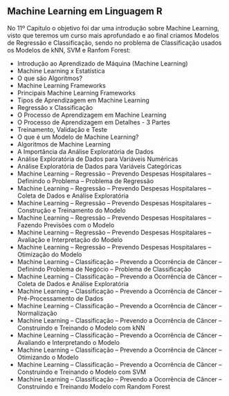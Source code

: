 ## Machine Learning em Linguagem R

No 11º Capítulo o objetivo foi dar uma introdução sobre Machine Learning, visto que teremos um curso mais aprofundado e ao final criamos Modelos de Regressão e Classificação, sendo no problema de Classificação usados os Modelos de kNN, SVM e Ranfom Forest:

<ul>
  <li>Introdução ao Aprendizado de Máquina (Machine Learning)</li>
  <li>Machine Learning x Estatística</li>
  <li>O que são Algoritmos?</li>
  <li>Machine Learning Frameworks</li>
  <li>Principais Machine Learning Frameworks</li>
  <li>Tipos de Aprendizagem em Machine Learning</li>
  <li>Regressão x Classificação</li>
  <li>O Processo de Aprendizagem em Machine Learning</li>
  <li>O Processo de Aprendizagem em Detalhes - 3 Partes</li>
  <li>Treinamento, Validação e Teste</li>
  <li>O que é um Modelo de Machine Learning?</li>
  <li>Algoritmos de Machine Learning</li>
  <li>A Importância da Análise Exploratória de Dados</li>
  <li>Análise Exploratória de Dados para Variáveis Numéricas</li>
  <li>Análise Exploratória de Dados para Variáveis Categóricas</li>
  <li>Machine Learning – Regressão – Prevendo Despesas Hospitalares – Definindo o Problema – Problema de Regressão</li>
  <li>Machine Learning – Regressão – Prevendo Despesas Hospitalares – Coleta de Dados e Análise Exploratória</li>
  <li>Machine Learning – Regressão – Prevendo Despesas Hospitalares – Construção e Treinamento do Modelo</li>
  <li>Machine Learning – Regressão – Prevendo Despesas Hospitalares – Fazendo Previsões com o Modelo</li>
  <li>Machine Learning – Regressão – Prevendo Despesas Hospitalares – Avaliação e Interpretação do Modelo</li>
  <li>Machine Learning – Regressão – Prevendo Despesas Hospitalares – Otimização do Modelo</li>
  <li>Machine Learning – Classificação – Prevendo a Ocorrência de Câncer – Definindo Problema de Negócio – Problema de Classificação</li>
  <li>Machine Learning – Classificação – Prevendo a Ocorrência de Câncer – Coleta de Dados e Análise Exploratória</li>
  <li>Machine Learning – Classificação – Prevendo a Ocorrência de Câncer – Pré-Processamento de Dados</li>
  <li>Machine Learning – Classificação – Prevendo a Ocorrência de Câncer – Normalização</li>
  <li>Machine Learning – Classificação – Prevendo a Ocorrência de Câncer – Construindo e Treinando o Modelo com kNN</li>
  <li>Machine Learning – Classificação – Prevendo a Ocorrência de Câncer – Avaliando e Interpretando o Modelo</li>
  <li>Machine Learning – Classificação – Prevendo a Ocorrência de Câncer – Otimizando o Modelo</li>
  <li>Machine Learning – Classificação – Prevendo a Ocorrência de Câncer – Construindo e Treinando o Modelo com SVM</li>
  <li>Machine Learning – Classificação – Prevendo a Ocorrência de Câncer – Construindo e Treinando Modelo com Random Forest</li>
</ul>